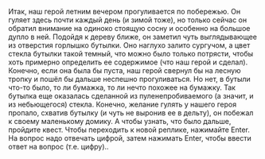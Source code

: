 Итак, наш герой летним вечером прогуливается по побережью. Он гуляет здесь почти каждый день (и зимой тоже), но только сейчас он обратил внимание на одиноко стоящую сосну и особенно на большое дупло в ней. Подойдя к дереву ближе, он заметил чуть выглядывающее из отверстия горлышко бутылки. Оно наглухо залито сургучом, а цвет стекла бутылки такой темный, что можно было только потрясти, чтобы хоть примерно определить ее содержимое (что наш герой и сделал). Конечно, если она была бы пуста, наш герой свернул бы на лесную тропку и пошёл бы дальше неспешно прогуливаться. Но нет, в бутыли что-то было, то ли бумажка, то ли нечто похожее на бумажку. Так бутылка еще оказалась сделанной из пуленепробиваемого (а значит, и из небьющегося) стекла. Конечно, желание гулять у нашего героя пропало, схватив бутылку (и чуть не выронив ее в дельту), он побежал к своему маленькому домику. А чтобы узнать, что было дальше, пройдите квест.
Чтобы переходить к новой реплике, нажимайте Enter.
На вопрос надо отвечать цифрой, затем нажимать Enter, чтобы ввести ответ на вопрос (т.е. цифру)..

